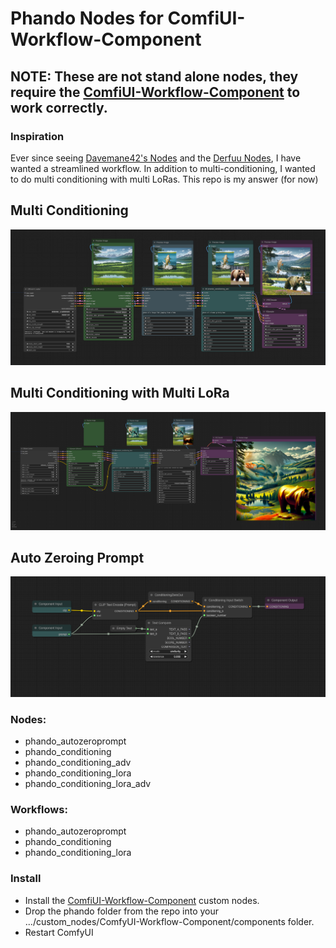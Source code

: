 # Phando Nodes for ComfiUI-Workflow-Component

## NOTE: These are not stand alone nodes, they require the [ComfiUI-Workflow-Component](https://github.com/ltdrdata/ComfyUI-Workflow-Component) to work correctly.

### Inspiration
Ever since seeing [Davemane42's Nodes](https://github.com/Davemane42/ComfyUI_Dave_CustomNode) and the [Derfuu Nodes](https://github.com/Derfuu/Derfuu_ComfyUI_ModdedNodes), I have wanted a streamlined workflow. In addition to multi-conditioning, I wanted to do multi conditioning with multi LoRas. This repo is my answer (for now)

## Multi Conditioning
![Multi Conditioning](images/conditioning_workflow.png)

## Multi Conditioning with Multi LoRa
![Multi Conditioning with Multi LoRa](images/conditioning_lora_workflow.png)

## Auto Zeroing Prompt
![Auto Zeroing Prompt](images/autozeroprompt.png)

### Nodes:
- phando_autozeroprompt
- phando_conditioning
- phando_conditioning_adv
- phando_conditioning_lora
- phando_conditioning_lora_adv

### Workflows:
- phando_autozeroprompt
- phando_conditioning
- phando_conditioning_lora

### Install
- Install the [ComfiUI-Workflow-Component](https://github.com/ltdrdata/ComfyUI-Workflow-Component) custom nodes.
- Drop the phando folder from the repo into your .../custom_nodes/ComfyUI-Workflow-Component/components folder.
- Restart ComfyUI

